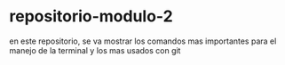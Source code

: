 # repositorio-modulo-2
en este repositorio, se va mostrar los comandos mas importantes para el manejo de la terminal y los mas usados con git
